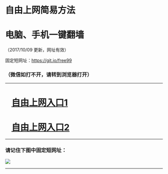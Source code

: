 ﻿# 自由上网简易方法

# 电脑、手机一键翻墙

（2017/10/09 更新，网址有效）

固定短网址：https://git.io/free99

### （微信如打不开，请转到浏览器打开）


***





# &nbsp;&nbsp; <a href="http://ft358621063.fwq-tz-1001.info/fwqtz01.html?t=100900122404 " target="_blank">自由上网入口1</a>
# &nbsp;&nbsp; <a href="http://ft1372130529.fwq-tz-1002.info/fwqtz02.html?t=100900123903 " target="_blank">自由上网入口2</a>
***

### 请记住下图中固定短网址：

<img src="https://s3-us-west-2.amazonaws.com/fwq-1001/yjfq-20170905okok.png" /> 


***

